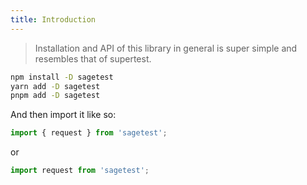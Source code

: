 ```yaml
---
title: Introduction
---
```

> Installation and API of this library in general is super simple and resembles that of supertest.

```sh
npm install -D sagetest
yarn add -D sagetest
pnpm add -D sagetest
```
And then import it like so:
```ts
import { request } from 'sagetest';
```

or 
```ts
import request from 'sagetest';
```